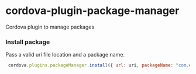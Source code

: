 # cordova-plugin-package-manager
Cordova plugin to manage packages

### Install package
Pass a valid uri file location and a package name.

```javascript
 cordova.plugins.packageManager.install({ url: uri, packageName: "com.example.name" }, sucessCallback, errorCallback)
```
